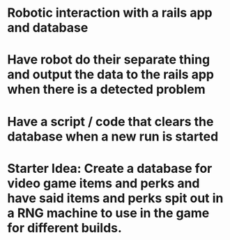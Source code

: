 # Robotic interaction with a rails app and database
# Have robot do their separate thing and output the data to the rails app when there is a detected problem
# Have a script / code that clears the database when a new run is started
# Starter Idea: Create a database for video game items and perks and have said items and perks spit out in a RNG machine to use in the game for different builds.